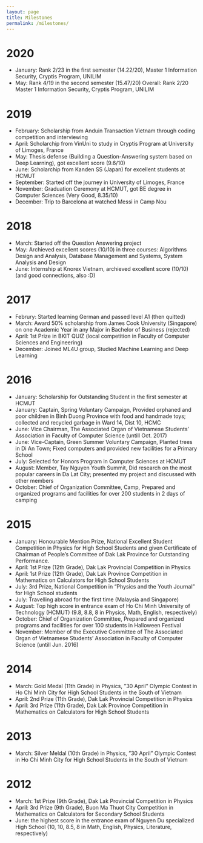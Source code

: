 ```yaml
---
layout: page
title: Milestones
permalink: /milestones/
---
```


# 2020
+ January: Rank 2/23 in the first semester (14.22/20), Master 1 Information Security, Cryptis Program, UNILIM
+ May: Rank 4/19 in the second semester (15.47/20)
Overall: Rank 2/20 Master 1 Information Security, Cryptis Program, UNILIM

# 2019
+ February: Scholarship from Anduin Transaction Vietnam through coding competition and interviewing
+ April: Scholarchip from VinUni to study in Cryptis Program at University of Limoges, France
+ May: Thesis defense (Building a Question-Answering system based on Deep Learning), got excellent score (9.6/10)
+ June: Scholarchip from Kanden SS (Japan) for excellent students at HCMUT
+ September: Started off the journey in University of Limoges, France
+ November: Graduation Ceremony at HCMUT, got BE degree in Computer Sciences (Very Good, 8.35/10)
+ December: Trip to Barcelona at watched Messi in Camp Nou

# 2018
+ March: Started off the Question Answering project
+ May: Archieved excellent scores (10/10) in three courses: Algorithms Design and Analysis, Database Management and Systems, System Analysis and Design
+ June: Internship at Knorex Vietnam, archieved excellent score (10/10) (and good connections, also :D)

# 2017
+ Februry: Started learning German and passed level A1 (then quitted)
+ March: Award 50% scholarship from James Cook University (Singapore) on one Academic Year in any Major in Bachelor of Business (rejected)
+ April: 1st Prize in BKIT QUIZ (local competition in Faculty of Computer Sciences and Engineering)
+ December: Joined ML4U group, Studied Machine Learning and Deep Learning

# 2016
+ January: Scholarship for Outstanding Student in the first semester at HCMUT
+ January: Captain, Spring Voluntary Campaign, Provided orphaned and poor children in Binh Duong Province with food and handmade toys; collected and recycled garbage in Ward 14, Dist 10, HCMC
+ June: Vice Chairman, The Associated Organ of Vietnamese Students’ Association in Faculty of Computer Science (untill Oct. 2017)
+ June: Vice-Captain, Green Summer Voluntary Campaign, Planted trees in Di An Town; Fixed computers and provided new facilities for a Primary School
+ July: Selected for Honors Program in Computer Sciences at HCMUT
+ August: Member, Tay Nguyen Youth Summit, Did research on the most popular careers in Da Lat City; presented my project and discussed with other members
+ October: Chief of Organization Committee, Camp, Prepared and organized programs and facilities for over 200 students in 2 days of camping

# 2015
+ January: Honourable Mention Prize, National Excellent Student Competition in Physics for High School Students and given Certificate of Chairman of People’s Committee of Dak Lak Province for Outstanding Performance.
+ April: 1st Prize (12th Grade), Dak Lak Provincial Competition in Physics
+ April:  1st Prize (12th Grade), Dak Lak Province Competition in Mathematics on Calculators for High School Students
+ July: 3rd Prize, National Competition in “Physics and the Youth Journal” for High School students
+ July: Travelling abroad for the first time (Malaysia and Singapore)
+ August: Top high score in entrance exam of Ho Chi Minh University of Technology (HCMUT) (9.8, 8.8, 8 in Physics, Math, English, respectively)
+ October: Chief of Organization Committee, Prepared and organized programs and facilities for over 100 students in Halloween Festival
+ November: Member of the Executive Committee of The Associated Organ of Vietnamese Students’ Association in Faculty of Computer Science (untill Jun. 2016)

# 2014
+ March: Gold Medal (11th Grade) in Physics, ”30 April” Olympic Contest in Ho Chi Minh City for High School Students in the South of Vietnam
+ April: 2nd Prize (11th Grade), Dak Lak Provincial Competition in Physics
+ April:  3rd Prize (11th Grade), Dak Lak Province Competition in Mathematics on Calculators for High School Students

# 2013
+ March: Silver Meldal (10th Grade) in Physics, ”30 April” Olympic Contest in Ho Chi Minh City for High School Students in the South of Vietnam

# 2012
+ March: 1st Prize (9th Grade), Dak Lak Provincial Competition in Physics
+ April: 3rd Prize (9th Grade), Buon Ma Thuot City Competition in Mathematics on Calculators for Secondary School Students
+ June: the highest score in the entrance exam of Nguyen Du specialized High School (10, 10, 8.5, 8 in Math, English, Physics, Literature, respectively)

